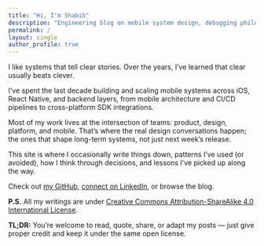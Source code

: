 ```yaml
---
title: "Hi, I'm Shabib"
description: "Engineering blog on mobile system design, debugging philosophy, and cross-platform strategy. Written by a Staff iOS + React Native engineer."
permalink: /
layout: single
author_profile: true
---
```


I like systems that tell clear stories. Over the years, I’ve learned that clear usually beats clever.

I’ve spent the last decade building and scaling mobile systems across iOS, React Native, and backend layers, from mobile architecture and CI/CD pipelines to cross-platform SDK integrations.

Most of my work lives   at the intersection of teams: product, design, platform, and mobile. That’s where the real design conversations happen; the ones that shape long-term systems, not just next week’s release.

This site is where I occasionally write things down, patterns I’ve used (or avoided), how I think through decisions, and lessons I’ve picked up along the way.

Check out [my GitHub](https://github.com/shabib87), [connect on LinkedIn](https://www.linkedin.com/in/ahmadshabibulhossain), or browse the blog.

**P.S.** All my writings are under [Creative Commons Attribution-ShareAlike 4.0 International License](https://creativecommons.org/licenses/by-sa/4.0/).

**TL;DR:** You’re welcome to read, quote, share, or adapt my posts — just give proper credit and keep it under the same open license.
